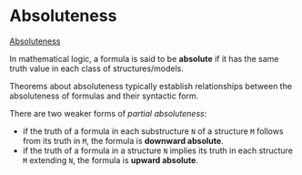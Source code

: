 # Absoluteness

[Absoluteness](https://en.wikipedia.org/wiki/Absoluteness)

In mathematical logic, a formula is said to be **absolute** if it has the same truth value in each class of structures/models.

Theorems about absoluteness typically establish relationships between the absoluteness of formulas and their syntactic form.


There are two weaker forms of *partial absoluteness*:
- if the truth of a formula in each substructure `N` of a structure `M` follows from its truth in `M`, the formula is **downward absolute**.
- if the truth of a formula in a structure `N` implies its truth in each structure `M` extending `N`, the formula is **upward absolute**.
